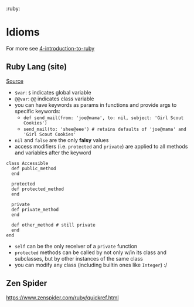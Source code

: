 :ruby:

# Idioms
For more see [4-introduction-to-ruby](./agile-web-development-with-rails-6.md###introduction-to-ruby)

## Ruby Lang (site)
[Source](https://www.ruby-lang.org/en/documentation/ruby-from-other-languages/)

- `$var`: `$` indicates global variable
- `@@var`: `@@` indicates class variable
- you can have keywords as params in functions and provide args to specific keywords:
  - `def send_mail(from: 'joe@mama', to: nil, subject: 'Girl Scout Cookies')`
  - `send_mail(to: 'shee@eee') # retains defaults of 'joe@mama' and 'Girl Scout Cookies'`
- `nil` and `false` are the only **falsy** values
- access modifiers (i.e. `protected` and `private`) are applied to all methods and variables after the keyword
```
class Accessible
  def public_method
  end

  protected
  def protected_method
  end

  private
  def private_method
  end

  def other_method # still private
  end
end
```
- `self` can be the only receiver of a `private` function
- `protected` methods can be called by not only w/in its class and subclasses, but by other instances of the same class
- you can modify any class (including builtin ones like `Integer`) :/


## Zen Spider
https://www.zenspider.com/ruby/quickref.html

